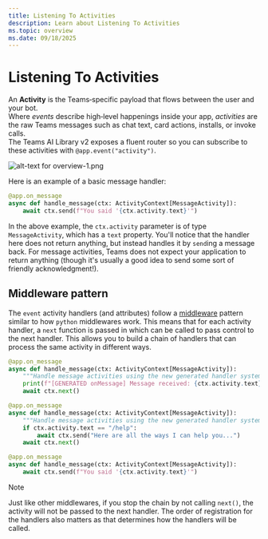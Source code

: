 ```yaml
---
title: Listening To Activities
description: Learn about Listening To Activities
ms.topic: overview
ms.date: 09/18/2025
---
```


# Listening To Activities

An **Activity** is the Teams‑specific payload that flows between the user and your bot.  
Where _events_ describe high‑level happenings inside your app, _activities_ are the raw Teams messages such as chat text, card actions, installs, or invoke calls.  
The Teams AI Library v2 exposes a fluent router so you can subscribe to these activities with `@app.event("activity")`.

![alt-text for overview-1.png](~/assets/diagrams/overview-1.png)

Here is an example of a basic message handler:

```python
@app.on_message
async def handle_message(ctx: ActivityContext[MessageActivity]):
    await ctx.send(f"You said '{ctx.activity.text}'")
```

In the above example, the `ctx.activity` parameter is of type `MessageActivity`, which has a `text` property. You'll notice that the handler here does not return anything, but instead handles it by `send`ing a message back. For message activities, Teams does not expect your application to return anything (though it's usually a good idea to send some sort of friendly acknowledgment!).

## Middleware pattern

The `event` activity handlers (and attributes) follow a [middleware](https://www.patterns.dev/vanilla/mediator-pattern/) pattern similar to how `python` middlewares work. This means that for each activity handler, a `next` function is passed in which can be called to pass control to the next handler. This allows you to build a chain of handlers that can process the same activity in different ways.

```python
@app.on_message
async def handle_message(ctx: ActivityContext[MessageActivity]):
    """Handle message activities using the new generated handler system."""
    print(f"[GENERATED onMessage] Message received: {ctx.activity.text}")
    await ctx.next()
```

```python
@app.on_message
async def handle_message(ctx: ActivityContext[MessageActivity]):
    """Handle message activities using the new generated handler system."""
    if ctx.activity.text == "/help":
        await ctx.send("Here are all the ways I can help you...")
    await ctx.next()
```

```python
@app.on_message
async def handle_message(ctx: ActivityContext[MessageActivity]):
    await ctx.send(f"You said '{ctx.activity.text}'")
```

> [!NOTE]
> Just like other middlewares, if you stop the chain by not calling `next()`, the activity will not be passed to the next handler.
> The order of registration for the handlers also matters as that determines how the handlers will be called.
